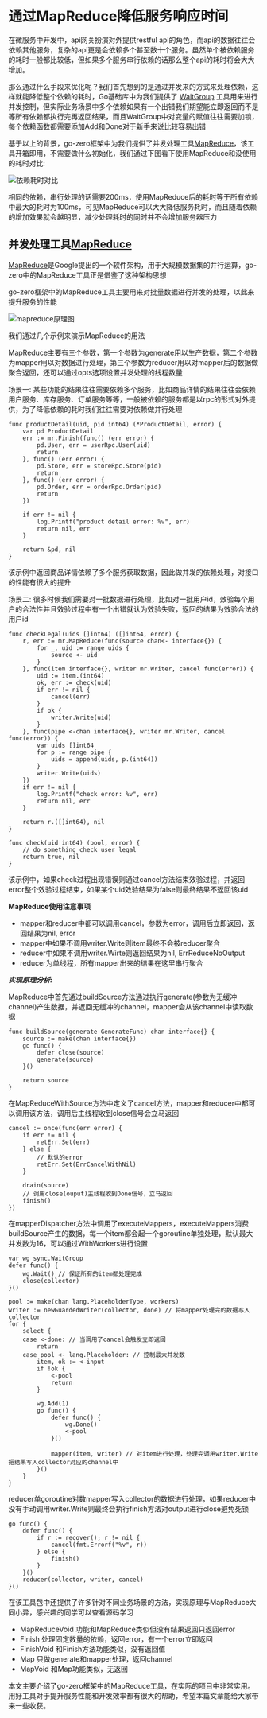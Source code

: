 # 通过MapReduce降低服务响应时间

在微服务中开发中，api网关扮演对外提供restful api的角色，而api的数据往往会依赖其他服务，复杂的api更是会依赖多个甚至数十个服务。虽然单个被依赖服务的耗时一般都比较低，但如果多个服务串行依赖的话那么整个api的耗时将会大大增加。

那么通过什么手段来优化呢？我们首先想到的是通过并发来的方式来处理依赖，这样就能降低整个依赖的耗时，Go基础库中为我们提供了 [WaitGroup](https://golang.org/pkg/sync/#WaitGroup) 工具用来进行并发控制，但实际业务场景中多个依赖如果有一个出错我们期望能立即返回而不是等所有依赖都执行完再返回结果，而且WaitGroup中对变量的赋值往往需要加锁，每个依赖函数都需要添加Add和Done对于新手来说比较容易出错

基于以上的背景，go-zero框架中为我们提供了并发处理工具[MapReduce](https://github.com/tal-tech/go-zero/blob/master/core/mr/mapreduce.go)，该工具开箱即用，不需要做什么初始化，我们通过下图看下使用MapReduce和没使用的耗时对比:

![依赖耗时对比](./images/mr_time.png)

相同的依赖，串行处理的话需要200ms，使用MapReduce后的耗时等于所有依赖中最大的耗时为100ms，可见MapReduce可以大大降低服务耗时，而且随着依赖的增加效果就会越明显，减少处理耗时的同时并不会增加服务器压力

## 并发处理工具[MapReduce](https://github.com/tal-tech/go-zero/tree/master/core/mr)

[MapReduce](https://zh.wikipedia.org/wiki/MapReduce)是Google提出的一个软件架构，用于大规模数据集的并行运算，go-zero中的MapReduce工具正是借鉴了这种架构思想  

go-zero框架中的MapReduce工具主要用来对批量数据进行并发的处理，以此来提升服务的性能  

![mapreduce原理图](./images/mr.png)

我们通过几个示例来演示MapReduce的用法  

MapReduce主要有三个参数，第一个参数为generate用以生产数据，第二个参数为mapper用以对数据进行处理，第三个参数为reducer用以对mapper后的数据做聚合返回，还可以通过opts选项设置并发处理的线程数量  

场景一: 某些功能的结果往往需要依赖多个服务，比如商品详情的结果往往会依赖用户服务、库存服务、订单服务等等，一般被依赖的服务都是以rpc的形式对外提供，为了降低依赖的耗时我们往往需要对依赖做并行处理  

```
func productDetail(uid, pid int64) (*ProductDetail, error) {
	var pd ProductDetail
	err := mr.Finish(func() (err error) {
		pd.User, err = userRpc.User(uid)
		return
	}, func() (err error) {
		pd.Store, err = storeRpc.Store(pid)
		return
	}, func() (err error) {
		pd.Order, err = orderRpc.Order(pid)
		return
	})

	if err != nil {
		log.Printf("product detail error: %v", err)
		return nil, err
	}
	
	return &pd, nil
}
```
该示例中返回商品详情依赖了多个服务获取数据，因此做并发的依赖处理，对接口的性能有很大的提升  

场景二: 很多时候我们需要对一批数据进行处理，比如对一批用户id，效验每个用户的合法性并且效验过程中有一个出错就认为效验失败，返回的结果为效验合法的用户id  

```
func checkLegal(uids []int64) ([]int64, error) {
	r, err := mr.MapReduce(func(source chan<- interface{}) {
		for _, uid := range uids {
			source <- uid
		}
	}, func(item interface{}, writer mr.Writer, cancel func(error)) {
		uid := item.(int64)
		ok, err := check(uid)
		if err != nil {
			cancel(err)
		}
		if ok {
			writer.Write(uid)
		}
	}, func(pipe <-chan interface{}, writer mr.Writer, cancel func(error)) {
		var uids []int64
		for p := range pipe {
			uids = append(uids, p.(int64))
		}
		writer.Write(uids)
	})
	if err != nil {
        log.Printf("check error: %v", err)
		return nil, err
	}

	return r.([]int64), nil
}

func check(uid int64) (bool, error) {
	// do something check user legal
	return true, nil
}
```
该示例中，如果check过程出现错误则通过cancel方法结束效验过程，并返回error整个效验过程结束，如果某个uid效验结果为false则最终结果不返回该uid

**MapReduce使用注意事项**  
* mapper和reducer中都可以调用cancel，参数为error，调用后立即返回，返回结果为nil, error
* mapper中如果不调用writer.Write则item最终不会被reducer聚合
* reducer中如果不调用writer.Wirte则返回结果为nil, ErrReduceNoOutput
* reducer为单线程，所有mapper出来的结果在这里串行聚合

***实现原理分析:***

MapReduce中首先通过buildSource方法通过执行generate(参数为无缓冲channel)产生数据，并返回无缓冲的channel，mapper会从该channel中读取数据
```
func buildSource(generate GenerateFunc) chan interface{} {
    source := make(chan interface{})
    go func() {
        defer close(source)
        generate(source)	
    }()

    return source
}
```

在MapReduceWithSource方法中定义了cancel方法，mapper和reducer中都可以调用该方法，调用后主线程收到close信号会立马返回  
```
cancel := once(func(err error) {
    if err != nil {
        retErr.Set(err)
    } else {
        // 默认的error
        retErr.Set(ErrCancelWithNil)
    }

    drain(source)
    // 调用close(ouput)主线程收到Done信号，立马返回
    finish()
})
```

在mapperDispatcher方法中调用了executeMappers，executeMappers消费buildSource产生的数据，每一个item都会起一个goroutine单独处理，默认最大并发数为16，可以通过WithWorkers进行设置  
```
var wg sync.WaitGroup
defer func() {
    wg.Wait() // 保证所有的item都处理完成
    close(collector)
}()

pool := make(chan lang.PlaceholderType, workers)
writer := newGuardedWriter(collector, done) // 将mapper处理完的数据写入collector
for {
    select {
    case <-done: // 当调用了cancel会触发立即返回
        return
    case pool <- lang.Placeholder: // 控制最大并发数
        item, ok := <-input
        if !ok {
            <-pool
            return
        }

        wg.Add(1)
        go func() {
            defer func() {
                wg.Done()
                <-pool
            }()

            mapper(item, writer) // 对item进行处理，处理完调用writer.Write把结果写入collector对应的channel中
        }()
    }
}
```

reducer单goroutine对数mapper写入collector的数据进行处理，如果reducer中没有手动调用writer.Write则最终会执行finish方法对output进行close避免死锁
```
go func() {
    defer func() {
        if r := recover(); r != nil {
            cancel(fmt.Errorf("%v", r))
        } else {
            finish()
        }
    }()
    reducer(collector, writer, cancel)
}()
```

在该工具包中还提供了许多针对不同业务场景的方法，实现原理与MapReduce大同小异，感兴趣的同学可以查看源码学习  
* MapReduceVoid 功能和MapReduce类似但没有结果返回只返回error
* Finish 处理固定数量的依赖，返回error，有一个error立即返回
* FinishVoid 和Finish方法功能类似，没有返回值
* Map 只做generate和mapper处理，返回channel
* MapVoid 和Map功能类似，无返回


本文主要介绍了go-zero框架中的MapReduce工具，在实际的项目中非常实用。用好工具对于提升服务性能和开发效率都有很大的帮助，希望本篇文章能给大家带来一些收获。

